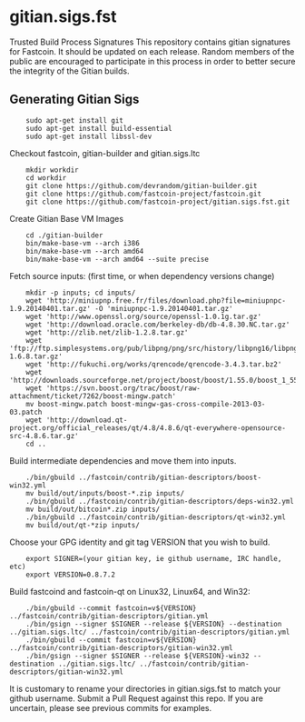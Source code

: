 gitian.sigs.fst
===============

Trusted Build Process Signatures
This repository contains gitian signatures for Fastcoin.  It should be updated on each release.
Random members of the public are encouraged to participate in this process in order to better secure the integrity of the Gitian builds.

## Generating Gitian Sigs

        sudo apt-get install git
        sudo apt-get install build-essential 
        sudo apt-get install libssl-dev

 Checkout fastcoin, gitian-builder and gitian.sigs.ltc

        mkdir workdir
        cd workdir
        git clone https://github.com/devrandom/gitian-builder.git
        git clone https://github.com/fastcoin-project/fastcoin.git
        git clone https://github.com/fastcoin-project/gitian.sigs.fst.git

 Create Gitian Base VM Images

      	cd ./gitian-builder
        bin/make-base-vm --arch i386
        bin/make-base-vm --arch amd64
        bin/make-base-vm --arch amd64 --suite precise

 Fetch source inputs: (first time, or when dependency versions change)

        mkdir -p inputs; cd inputs/
        wget 'http://miniupnp.free.fr/files/download.php?file=miniupnpc-1.9.20140401.tar.gz' -O 'miniupnpc-1.9.20140401.tar.gz'
        wget 'http://www.openssl.org/source/openssl-1.0.1g.tar.gz'
        wget 'http://download.oracle.com/berkeley-db/db-4.8.30.NC.tar.gz'
        wget 'http://zlib.net/zlib-1.2.8.tar.gz'
        wget 'ftp://ftp.simplesystems.org/pub/libpng/png/src/history/libpng16/libpng-1.6.8.tar.gz'
        wget 'http://fukuchi.org/works/qrencode/qrencode-3.4.3.tar.bz2'
        wget 'http://downloads.sourceforge.net/project/boost/boost/1.55.0/boost_1_55_0.tar.bz2'
        wget 'https://svn.boost.org/trac/boost/raw-attachment/ticket/7262/boost-mingw.patch'
        mv boost-mingw.patch boost-mingw-gas-cross-compile-2013-03-03.patch
        wget 'http://download.qt-project.org/official_releases/qt/4.8/4.8.6/qt-everywhere-opensource-src-4.8.6.tar.gz'
        cd ..

 Build intermediate dependencies and move them into inputs.

        ./bin/gbuild ../fastcoin/contrib/gitian-descriptors/boost-win32.yml
        mv build/out/inputs/boost-*.zip inputs/
        ./bin/gbuild ../fastcoin/contrib/gitian-descriptors/deps-win32.yml
        mv build/out/bitcoin*.zip inputs/
        ./bin/gbuild ../fastcoin/contrib/gitian-descriptors/qt-win32.yml
        mv build/out/qt-*zip inputs/

 Choose your GPG identity and git tag VERSION that you wish to build.

        export SIGNER=(your gitian key, ie github username, IRC handle, etc)
        export VERSION=0.8.7.2

 Build fastcoind and fastcoin-qt on Linux32, Linux64, and Win32:

        ./bin/gbuild --commit fastcoin=v${VERSION} ../fastcoin/contrib/gitian-descriptors/gitian.yml
        ./bin/gsign --signer $SIGNER --release ${VERSION} --destination ../gitian.sigs.ltc/ ../fastcoin/contrib/gitian-descriptors/gitian.yml
        ./bin/gbuild --commit fastcoin=v${VERSION} ../fastcoin/contrib/gitian-descriptors/gitian-win32.yml
        ./bin/gsign --signer $SIGNER --release ${VERSION}-win32 --destination ../gitian.sigs.ltc/ ../fastcoin/contrib/gitian-descriptors/gitian-win32.yml

 It is customary to rename your directories in gitian.sigs.fst to match your github username.  Submit a Pull Request against this repo.  If you are uncertain, please see previous commits for examples.
